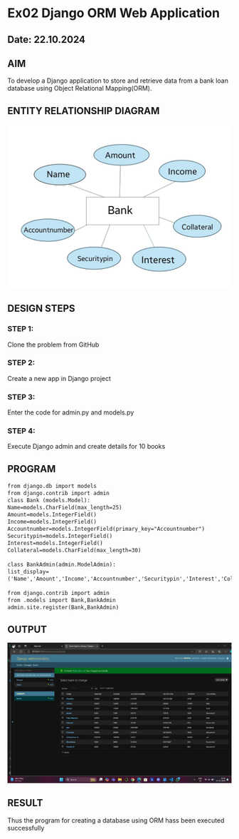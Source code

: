 # Ex02 Django ORM Web Application

## Date: 22.10.2024

## AIM
To develop a Django application to store and retrieve data from a bank loan database using Object Relational Mapping(ORM).










## ENTITY RELATIONSHIP DIAGRAM

![alt text](flowchartfinal.jpg)
 


## DESIGN STEPS

### STEP 1:
Clone the problem from GitHub

### STEP 2:
Create a new app in Django project

### STEP 3:
Enter the code for admin.py and models.py

### STEP 4:
Execute Django admin and create details for 10 books

## PROGRAM
 ```
 from django.db import models
from django.contrib import admin
class Bank (models.Model):
 Name=models.CharField(max_length=25)
 Amount=models.IntegerField()
 Income=models.IntegerField()
 Accountnumber=models.IntegerField(primary_key="Accountnumber")
 Securitypin=models.IntegerField()
 Interest=models.IntegerField()
 Collateral=models.CharField(max_length=30)

class BankAdmin(admin.ModelAdmin):
 list_display=('Name','Amount','Income','Accountnumber','Securitypin','Interest','Collateral')

from django.contrib import admin
from .models import Bank,BankAdmin
admin.site.register(Bank,BankAdmin)

```


## OUTPUT
![alt text](<output screen.jpg>)




## RESULT
Thus the program for creating a database using ORM hass been executed successfully

